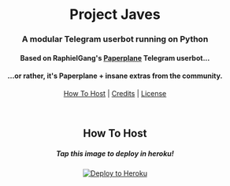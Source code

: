 <h1 align="center">Project Javes</h1>
<h3 align="center">A modular Telegram userbot running on Python </h3>
<h4 align="center">Based on RaphielGang's <a href="https://github.com/MyPaperPlane/Telegram-UserBot">Paperplane</a> Telegram userbot...</h4>
<h4 align="center">...or rather, it's Paperplane + insane extras from the community.</h4>
<p align="center"><a href="#how-to-host">How To Host</a> | <a href="#credits">Credits</a> | <a href="#license">License</a></p>
<p align="center">&nbsp;</p>
<h2 align="center">How To Host</h2>
<h5 align="center">Tap this image to deploy in heroku!</h5>
<p align="center"><a href="https://heroku.com/deploy"> <img src="https://www.vippng.com/png/full/5-53176_baby-groot-png-image-background-groot-reading-book.png" alt="Deploy to Heroku" /></a></p>
